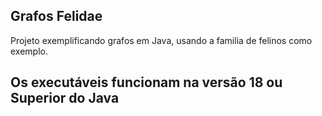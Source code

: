 ## Grafos Felidae

Projeto exemplificando grafos em Java, usando a familia de felinos como exemplo.

## Os executáveis funcionam na versão 18 ou Superior do Java
